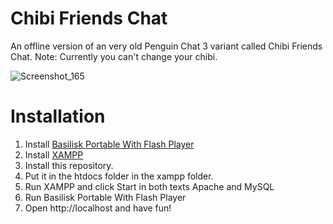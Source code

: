 # Chibi Friends Chat
An offline version of an very old Penguin Chat 3 variant called Chibi Friends Chat. Note: Currently you can't change your chibi.

![Screenshot_165](https://user-images.githubusercontent.com/83605971/147520336-8a35f495-11a4-4981-b8fe-c3d948eedca0.png)

# Installation

1. Install [Basilisk Portable With Flash Player](https://archive.org/details/basilisk-portable-with-flash)
2. Install [XAMPP](https://www.apachefriends.org/index.html)
3. Install this repository.
4. Put it in the htdocs folder in the xampp folder.
5. Run XAMPP and click Start in both texts Apache and MySQL
6. Run Basilisk Portable With Flash Player
7. Open http://localhost and have fun!
